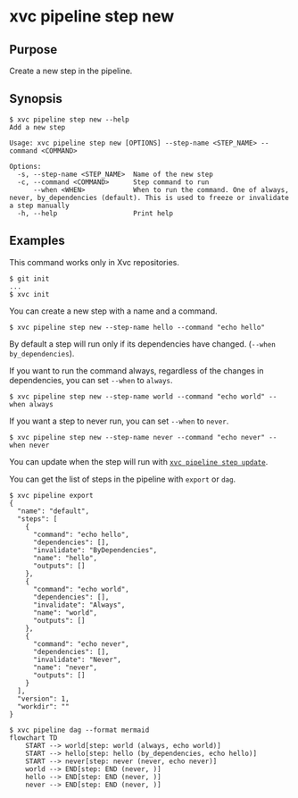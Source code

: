 # xvc pipeline step new

## Purpose

Create a new step in the pipeline.

## Synopsis

```console
$ xvc pipeline step new --help
Add a new step

Usage: xvc pipeline step new [OPTIONS] --step-name <STEP_NAME> --command <COMMAND>

Options:
  -s, --step-name <STEP_NAME>  Name of the new step
  -c, --command <COMMAND>      Step command to run
      --when <WHEN>            When to run the command. One of always, never, by_dependencies (default). This is used to freeze or invalidate a step manually
  -h, --help                   Print help

```

## Examples

This command works only in Xvc repositories.

```console
$ git init
...
$ xvc init
```

You can create a new step with a name and a command.

```console
$ xvc pipeline step new --step-name hello --command "echo hello"
```

By default a step will run only if its dependencies have changed. (`--when by_dependencies`).

If you want to run the command always, regardless of the changes in dependencies, you can set `--when` to `always`.

```console
$ xvc pipeline step new --step-name world --command "echo world" --when always
```

If you want a step to never run, you can set `--when` to `never`.

```console
$ xvc pipeline step new --step-name never --command "echo never" --when never
```

You can update when the step will run with [`xvc pipeline step update`](/ref/xvc-pipeline-step-update.md).

You can get the list of steps in the pipeline with `export` or `dag`.

```console
$ xvc pipeline export
{
  "name": "default",
  "steps": [
    {
      "command": "echo hello",
      "dependencies": [],
      "invalidate": "ByDependencies",
      "name": "hello",
      "outputs": []
    },
    {
      "command": "echo world",
      "dependencies": [],
      "invalidate": "Always",
      "name": "world",
      "outputs": []
    },
    {
      "command": "echo never",
      "dependencies": [],
      "invalidate": "Never",
      "name": "never",
      "outputs": []
    }
  ],
  "version": 1,
  "workdir": ""
}

$ xvc pipeline dag --format mermaid
flowchart TD
	START --> world[step: world (always, echo world)]
	START --> hello[step: hello (by_dependencies, echo hello)]
	START --> never[step: never (never, echo never)]
	world --> END[step: END (never, )]
	hello --> END[step: END (never, )]
	never --> END[step: END (never, )]


```
